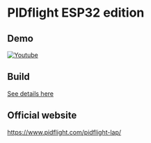 # PIDflight ESP32 edition

## Demo
[![Youtube](https://img.youtube.com/vi/CKgIOPRDrkA/0.jpg)](https://www.youtube.com/watch?v=CKgIOPRDrkA)

## Build
[See details here](ESP32.md)

## Official website
https://www.pidflight.com/pidflight-lap/
